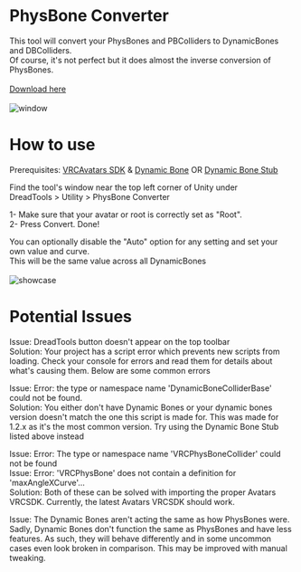 # PhysBone Converter
This tool will convert your PhysBones and PBColliders to DynamicBones and DBColliders.<br>
Of course, it's not perfect but it does almost the inverse conversion of PhysBones.<br><br>
<a href=https://github.com/Dreadrith/PhysBone-Converter/releases/latest/download/PhysBoneConverter.unitypackage>Download here</a><br><br>
![window](https://raw.githubusercontent.com/Dreadrith/DreadScripts/main/Other/Info_Source/PhysBoneConverter/toolwindow.png)

# How to use
Prerequisites: <a href=https://vrchat.com/home/download>VRCAvatars SDK</a> & <a href=https://assetstore.unity.com/packages/tools/animation/dynamic-bone-16743>Dynamic Bone</a> OR <a href=https://github.com/VRLabs/Dynamic-Bones-Stub/releases/latest/download/Dynamic_Bones_v1.3.2_Stub.unitypackage>Dynamic Bone Stub</a><br>

Find the tool's window near the top left corner of Unity under<br>
DreadTools > Utility > PhysBone Converter

1- Make sure that your avatar or root is correctly set as "Root".<br>
2- Press Convert. Done!

You can optionally disable the "Auto" option for any setting and set your own value and curve.<br>
This will be the same value across all DynamicBones<br><br>
![showcase](https://raw.githubusercontent.com/Dreadrith/DreadScripts/main/Other/Info_Source/PhysBoneConverter/showcase.gif)

# Potential Issues
Issue: DreadTools button doesn't appear on the top toolbar<br>
Solution: Your project has a script error which prevents new scripts from loading. Check your console for errors and read them for details about what's causing them. Below are some common errors

Issue: Error: the type or namespace name 'DynamicBoneColliderBase' could not be found.<br>
Solution: You either don't have Dynamic Bones or your dynamic bones version doesn't match the one this script is made for. This was made for 1.2.x as it's the most common version. Try using the Dynamic Bone Stub listed above instead

Issue: Error: The type or namespace name 'VRCPhysBoneCollider' could not be found<br>
Issue: Error: 'VRCPhysBone' does not contain a definition for 'maxAngleXCurve'...<br>
Solution: Both of these can be solved with importing the proper Avatars VRCSDK. Currently, the latest Avatars VRCSDK should work.

Issue: The Dynamic Bones aren't acting the same as how PhysBones were.<br>
Sadly, Dynamic Bones don't function the same as PhysBones and have less features. As such, they will behave differently and in some uncommon cases even look broken in comparison. This may be improved with manual tweaking.
